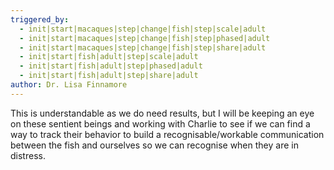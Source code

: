 ```yaml
---
triggered_by:
  - init|start|macaques|step|change|fish|step|scale|adult
  - init|start|macaques|step|change|fish|step|phased|adult
  - init|start|macaques|step|change|fish|step|share|adult
  - init|start|fish|adult|step|scale|adult
  - init|start|fish|adult|step|phased|adult
  - init|start|fish|adult|step|share|adult
author: Dr. Lisa Finnamore
---
```


This is understandable as we do need results, but I will be keeping an eye on these sentient beings and working with Charlie to see if we can find a way to track their behavior to build a recognisable/workable communication between the fish and ourselves so we can recognise when they are in distress.
